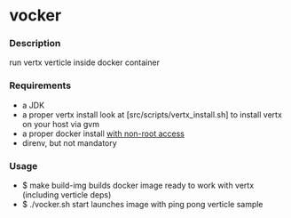 vocker
======

### Description
  run vertx verticle inside docker container

### Requirements
  * a JDK
  * a proper vertx install
    look at [src/scripts/vertx_install.sh] to install vertx on your host via gvm
  * a proper docker install [with non-root access](https://docs.docker.com/installation/ubuntulinux/#giving-non-root-access)
  * direnv, but not mandatory 

### Usage
  * $ make build-img
    builds docker image ready to work with vertx (including verticle deps)
  * $ ./vocker.sh start
    launches image with ping pong verticle sample
